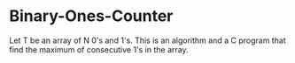 # Binary-Ones-Counter
Let T be an array of N 0's and 1's. This is an algorithm and a C program that find the maximum of consecutive 1's in the array.
